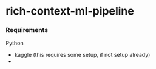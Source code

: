 # rich-context-ml-pipeline

### Requirements

Python
- kaggle (this requires some setup, if not setup already)
-